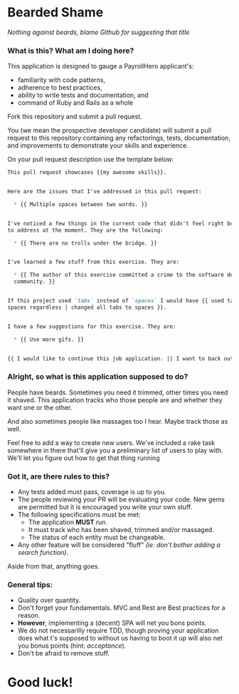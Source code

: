 # Bearded Shame

*Nothing against beards, blame Github for suggesting that title*

### What is this? What am I doing here?

This application is designed to gauge a PayrollHero applicant's:

* familiarity with code patterns,
* adherence to best practices,
* ability to write tests and documentation, and
* command of Ruby and Rails as a whole

Fork this repository and submit a pull request.

You (we mean the prospective developer candidate) will submit a pull request to this repository containing any refactorings, tests, documentation, and improvements to demonstrate your skills and experience.

On your pull request description use the template below:


```md
This pull request showcases {{my awesome skills}}.


Here are the issues that I've addressed in this pull request:

  * {{ Multiple spaces between two words. }}


I've noticed a few things in the current code that didn't feel right but wasn't able
to address at the moment. They are the following:

  * {{ There are no trolls under the bridge. }}


I've learned a few stuff from this exercise. They are:

  * {{ The author of this exercise committed a crime to the software development
  community. }}


If this project used `tabs` instead of `spaces` I would have {{ used tabs also | used
spaces regardless | changed all tabs to spaces }}.


I have a few suggestions for this exercise. They are:

  * {{ Use more gifs. }}


{{ I would like to continue this job application. || I want to back out. }}
```

### Alright, so what is this application supposed to do?

People have beards. Sometimes you need it trimmed, other times you need it shaved. This application tracks who those people are and whether they want one or the other.

And also sometimes people like massages too I hear. Maybe track those as well.

Feel free to add a way to create new users. We've included a rake task somewhere in there that'll give you a preliminary list of users to play with. We'll let you figure out how to get that thing running

### Got it, are there rules to this?

* Any tests added must pass, coverage is up to you.
* The people reviewing your PR will be evaluating your code. New gems are permitted but it is encouraged you write your own stuff.
* The following specifications must be met:
  * The application **MUST** run.
  * It must track who has been shaved, trimmed and/or massaged.
  * The status of each entity must be changeable.
* Any other feature will be considered "fluff" *(ie: don't bother adding a search function)*.

Aside from that, anything goes.

### General tips:

* Quality over quantity.
* Don't forget your fundamentals. MVC and Rest are Best practices for a reason.
* **However**, implementing a (decent) SPA will net you bons points.
* We do not necessarilly require TDD, though proving your application does what t's supposed to without us having to
boot it up will also net you bonus points (hint: *acceptance*).
* Don't be afraid to remove stuff.

# Good luck!
